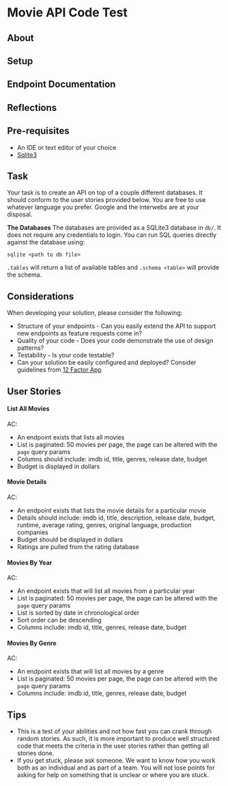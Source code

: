 # Movie API Code Test

## About

## Setup

## Endpoint Documentation

## Reflections



## Pre-requisites

* An IDE or text editor of your choice
* [Sqlite3](http://www.sqlitetutorial.net/)


## Task
Your task is to create an API on top of a couple different databases.  It should conform to the user stories provided below.  You are free to use whatever language you prefer.  Google and the interwebs are at your disposal.

**The Databases**
The databases are provided as a SQLite3 database in `db/`.  It does not require any credentials to login.  You can run SQL queries directly against the database using:

```
sqlite <path to db file>
```

`.tables` will return a list of available tables and `.schema <table>` will provide the schema.

## Considerations
When developing your solution, please consider the following:

* Structure of your endpoints - Can you easily extend the API to support new endpoints as feature requests come in?
* Quality of your code - Does your code demonstrate the use of design patterns?
* Testability - Is your code testable?
* Can your solution be easily configured and deployed?  Consider guidelines from [12 Factor App](http://12factor.net/)


## User Stories

#### List All Movies
AC:

* An endpoint exists that lists all movies
* List is paginated: 50 movies per page, the page can be altered with the `page` query params
* Columns should include: imdb id, title, genres, release date, budget
* Budget is displayed in dollars

#### Movie Details
AC:

* An endpoint exists that lists the movie details for a particular movie
* Details should include: imdb id, title, description, release date, budget, runtime, average rating, genres, original language, production companies
* Budget should be displayed in dollars
* Ratings are pulled from the rating database

#### Movies By Year
AC:

* An endpoint exists that will list all movies from a particular year
* List is paginated: 50 movies per page, the page can be altered with the `page` query params
* List is sorted by date in chronological order
* Sort order can be descending
* Columns include: imdb id, title, genres, release date, budget

#### Movies By Genre
AC:

* An endpoint exists that will list all movies by a genre
* List is paginated: 50 movies per page, the page can be altered with the `page` query params
* Columns include: imdb id, title, genres, release date, budget

## Tips

* This is a test of your abilities and not how fast you can crank through random stories.  As such, it is more important to produce well structured code that meets the criteria in the user stories rather than getting all stories done.
* If you get stuck, please ask someone.  We want to know how you work both as an individual and as part of a team.  You will not lose points for asking for help on something that is unclear or where you are stuck.
